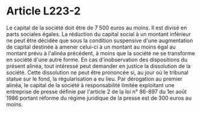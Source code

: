 # Article L223-2

Le capital de la société doit être de 7 500 euros au moins. Il est divisé en parts sociales égales.   La réduction du capital social à un montant inférieur ne peut être décidée que sous la condition suspensive d'une augmentation de capital destinée à amener celui-ci à un montant au moins égal au montant prévu à l'alinéa précédent, à moins que la société ne se transforme en société d'une autre forme. En cas d'inobservation des dispositions du présent alinéa, tout intéressé peut demander en justice la dissolution de la société. Cette dissolution ne peut être prononcée si, au jour où le tribunal statue sur le fond, la régularisation a eu lieu.   Par dérogation au premier alinéa, le capital de la société à responsabilité limitée exploitant une entreprise de presse définie par l'article 2 de la loi n° 86-897 du 1er août 1986 portant réforme du régime juridique de la presse est de 300 euros au moins.